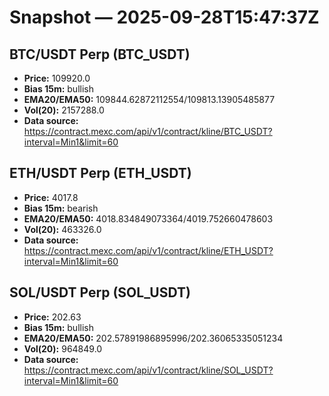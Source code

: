 # Snapshot — 2025-09-28T15:47:37Z

## BTC/USDT Perp (BTC_USDT)
- **Price:** 109920.0
- **Bias 15m:** bullish
- **EMA20/EMA50:** 109844.62872112554/109813.13905485877
- **Vol(20):** 2157288.0
- **Data source:** https://contract.mexc.com/api/v1/contract/kline/BTC_USDT?interval=Min1&limit=60

## ETH/USDT Perp (ETH_USDT)
- **Price:** 4017.8
- **Bias 15m:** bearish
- **EMA20/EMA50:** 4018.834849073364/4019.752660478603
- **Vol(20):** 463326.0
- **Data source:** https://contract.mexc.com/api/v1/contract/kline/ETH_USDT?interval=Min1&limit=60

## SOL/USDT Perp (SOL_USDT)
- **Price:** 202.63
- **Bias 15m:** bullish
- **EMA20/EMA50:** 202.57891986895996/202.36065335051234
- **Vol(20):** 964849.0
- **Data source:** https://contract.mexc.com/api/v1/contract/kline/SOL_USDT?interval=Min1&limit=60
